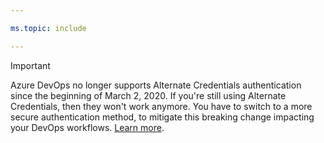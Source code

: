 ```yaml
---

ms.topic: include

---
```


> [!IMPORTANT]
> Azure DevOps no longer supports Alternate Credentials authentication since the beginning of March 2, 2020. If you're still using Alternate Credentials, then they won't work anymore. You have to switch to a more secure authentication method, to mitigate this breaking change impacting your DevOps workflows. [Learn more](https://devblogs.microsoft.com/devops/azure-devops-will-no-longer-support-alternate-credentials-authentication/).

```

```
